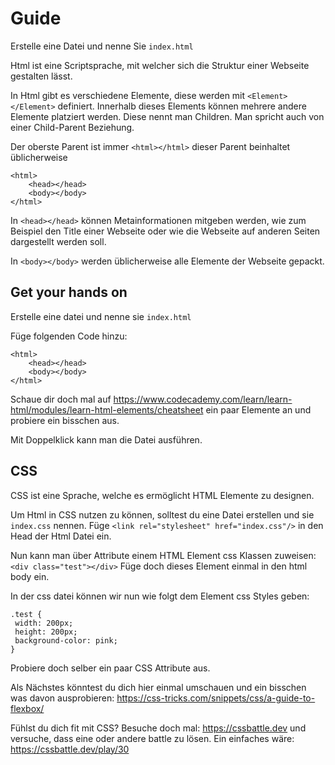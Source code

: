 # Guide

Erstelle eine Datei und nenne Sie ```index.html```

Html ist eine Scriptsprache, mit welcher sich die Struktur einer Webseite gestalten lässt.

In Html gibt es verschiedene Elemente, diese werden mit ```<Element> </Element>```
definiert. Innerhalb dieses Elements können mehrere andere Elemente platziert werden.
Diese nennt man Children. Man spricht auch von einer Child-Parent Beziehung.

Der oberste Parent ist immer ```<html></html>```
dieser Parent beinhaltet üblicherweise 
```
<html>
    <head></head>
    <body></body>
</html>
```
In ```<head></head>``` können Metainformationen mitgeben werden, wie zum Beispiel 
den Title einer Webseite oder wie die Webseite auf anderen Seiten dargestellt werden soll.

In ```<body></body>``` werden üblicherweise alle Elemente der Webseite gepackt.

## Get your hands on
Erstelle eine datei und nenne sie ```index.html```

Füge folgenden Code hinzu:
```
<html>
    <head></head>
    <body></body>
</html>
```

Schaue dir doch mal auf https://www.codecademy.com/learn/learn-html/modules/learn-html-elements/cheatsheet
ein paar Elemente an und probiere ein bisschen aus.

Mit Doppelklick kann man die Datei ausführen.

## CSS
CSS ist eine Sprache, welche es ermöglicht HTML Elemente zu designen.

Um Html in CSS nutzen zu können, solltest du eine Datei erstellen und sie ```index.css``` nennen.
Füge ```<link rel="stylesheet" href="index.css"/>``` in den Head der Html Datei ein.

Nun kann man über Attribute einem HTML Element css Klassen zuweisen:
```<div class="test"></div>```
Füge doch dieses Element einmal in den html body ein.

In der css datei können wir nun wie folgt dem Element css Styles geben:
```
.test {
 width: 200px;
 height: 200px;
 background-color: pink;
}
```
Probiere doch selber ein paar CSS Attribute aus.

Als Nächstes könntest du dich hier einmal umschauen und ein bisschen was davon ausprobieren:
https://css-tricks.com/snippets/css/a-guide-to-flexbox/

Fühlst du dich fit mit CSS?
Besuche doch mal:
https://cssbattle.dev
und versuche, dass eine oder andere battle zu lösen.
Ein einfaches wäre: https://cssbattle.dev/play/30